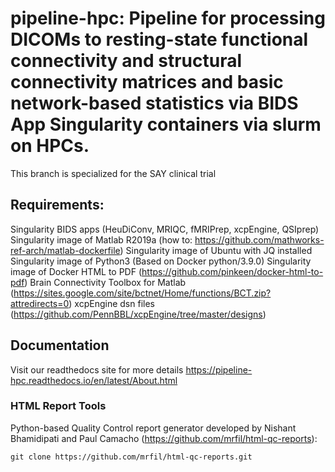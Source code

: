 # pipeline-hpc: Pipeline for processing DICOMs to resting-state functional connectivity and structural connectivity matrices and basic network-based statistics via BIDS App Singularity containers via slurm on HPCs.

This branch is specialized for the SAY clinical trial

## Requirements: 

Singularity BIDS apps (HeuDiConv, MRIQC, fMRIPrep, xcpEngine, QSIprep) 
Singularity image of Matlab R2019a (how to: https://github.com/mathworks-ref-arch/matlab-dockerfile) 
Singularity image of Ubuntu with JQ installed Singularity image of Python3 (Based on Docker python/3.9.0) 
Singularity image of Docker HTML to PDF (https://github.com/pinkeen/docker-html-to-pdf) 
Brain Connectivity Toolbox for Matlab (https://sites.google.com/site/bctnet/Home/functions/BCT.zip?attredirects=0) 
xcpEngine dsn files (https://github.com/PennBBL/xcpEngine/tree/master/designs)

## Documentation

Visit our readthedocs site for more details https://pipeline-hpc.readthedocs.io/en/latest/About.html


### HTML Report Tools
Python-based Quality Control report generator developed by Nishant Bhamidipati and Paul Camacho (https://github.com/mrfil/html-qc-reports):

```
git clone https://github.com/mrfil/html-qc-reports.git
```
